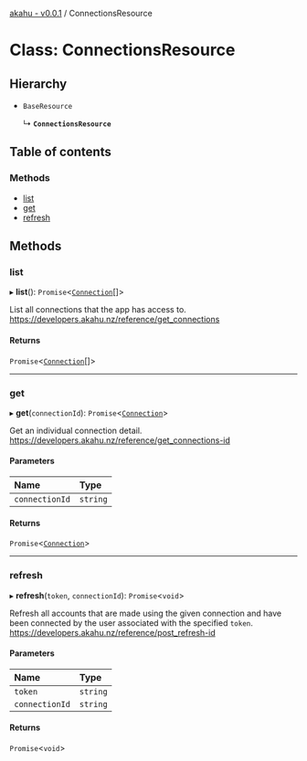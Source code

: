 [akahu - v0.0.1](../README.md) / ConnectionsResource

# Class: ConnectionsResource

## Hierarchy

- `BaseResource`

  ↳ **`ConnectionsResource`**

## Table of contents

### Methods

- [list](ConnectionsResource.md#list)
- [get](ConnectionsResource.md#get)
- [refresh](ConnectionsResource.md#refresh)

## Methods

### list

▸ **list**(): `Promise`<[`Connection`](../modules/models.md#connection)[]\>

List all connections that the app has access to.
https://developers.akahu.nz/reference/get_connections

#### Returns

`Promise`<[`Connection`](../modules/models.md#connection)[]\>

___

### get

▸ **get**(`connectionId`): `Promise`<[`Connection`](../modules/models.md#connection)\>

Get an individual connection detail.
https://developers.akahu.nz/reference/get_connections-id

#### Parameters

| Name | Type |
| :------ | :------ |
| `connectionId` | `string` |

#### Returns

`Promise`<[`Connection`](../modules/models.md#connection)\>

___

### refresh

▸ **refresh**(`token`, `connectionId`): `Promise`<`void`\>

Refresh all accounts that are made using the given connection and have been
connected by the user associated with the specified `token`.
https://developers.akahu.nz/reference/post_refresh-id

#### Parameters

| Name | Type |
| :------ | :------ |
| `token` | `string` |
| `connectionId` | `string` |

#### Returns

`Promise`<`void`\>
